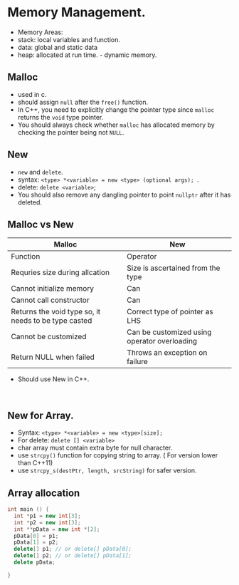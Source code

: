 # Memory Management.

- Memory Areas:
 - stack: local variables and function.
 - data: global and static data
 - heap: allocated at run time. - dynamic memory.

 ## Malloc
 - used in c.
 - should assign `null` after the `free()` function.
 - In C++, you need to explicitly change the pointer type since `malloc` returns the `void` type pointer.
 - You should always check whether `malloc` has allocated memory by checking the pointer being not `NULL`.

## New
- `new` and `delete`.
- syntax: `<type> *<variable> = new <type> (optional args); `.
- delete: `delete <variable>`;
- You should also remove any dangling pointer to point `nullptr` after it has deleted.


## Malloc vs New
| Malloc | New |
| --- | --- |
| Function | Operator |
| Requries size during allcation | Size is ascertained from the type |
| Cannot initialize memory | Can |
| Cannot call constructor | Can |
| Returns the void type so, it needs to be type casted | Correct type of pointer as LHS |
| Cannot be customized | Can be customized using operator overloading |
| Return NULL when failed | Throws an exception on failure |
- Should use New in C++.

<br/>

## New for Array.
- Syntax: `<type> *<variable> = new <type>[size];`
- For delete: `delete [] <variable>`
- char array must contain extra byte for null character.
- use `strcpy()` function for copying string to array. ( For version lower than C++11)
- use `strcpy_s(destPtr, length, srcString)` for safer version.

## Array allocation
```cpp
int main () {
  int *p1 = new int[3];
  int *p2 = new int[3];
  int **pData = new int *[2];
  pData[0] = p1;
  pData[1] = p2;
  delete[] p1; // or delete[] pData[0];
  delete[] p2; // or delete[] pData[1];
  delete pData;

}
```
